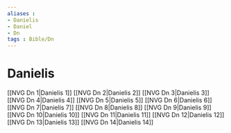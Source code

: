 ```yaml
---
aliases : 
- Danielis
- Daniel
- Dn
tags : Bible/Dn
---
```


# Danielis

[[NVG Dn 1|Danielis 1]]
[[NVG Dn 2|Danielis 2]]
[[NVG Dn 3|Danielis 3]]
[[NVG Dn 4|Danielis 4]]
[[NVG Dn 5|Danielis 5]]
[[NVG Dn 6|Danielis 6]]
[[NVG Dn 7|Danielis 7]]
[[NVG Dn 8|Danielis 8]]
[[NVG Dn 9|Danielis 9]]
[[NVG Dn 10|Danielis 10]]
[[NVG Dn 11|Danielis 11]]
[[NVG Dn 12|Danielis 12]]
[[NVG Dn 13|Danielis 13]]
[[NVG Dn 14|Danielis 14]]
